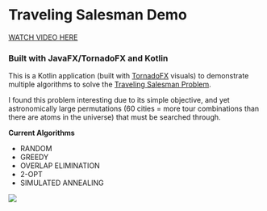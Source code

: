 # Traveling Salesman Demo

[WATCH VIDEO HERE](https://vimeo.com/278408438)

### Built with JavaFX/TornadoFX and Kotlin

This is a Kotlin application (built with [TornadoFX](https://github.com/edvin/tornadofx) visuals) to demonstrate multiple algorithms to solve the [Traveling Salesman Problem](https://en.wikipedia.org/wiki/Travelling_salesman_problem). 

I found this problem interesting due to its simple objective, and yet astronomically large permutations (60 cities = more tour combinations than there are atoms in the universe) that must be searched through. 

**Current Algorithms**

* RANDOM
* GREEDY
* OVERLAP ELIMINATION
* 2-OPT
* SIMULATED ANNEALING


![](https://i.imgur.com/EoZ5yJO.png)
